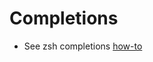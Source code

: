 # Completions

- See zsh completions [how-to][1]


[1]: https://github.com/zsh-users/zsh-completions/blob/master/zsh-completions-howto.org
